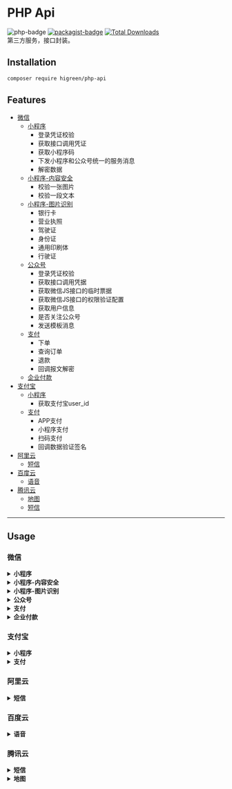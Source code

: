 # PHP Api
![php-badge](https://img.shields.io/badge/php-%3E%3D%207-8892BF.svg)
[![packagist-badge](http://img.higreen.top/phpapi.svg)](https://packagist.org/packages/higreen/php-api)
[![Total Downloads](https://poser.pugx.org/higreen/php-api/downloads)](https://packagist.org/packages/higreen/php-api)  
第三方服务，接口封装。

## Installation

``` bash
composer require higreen/php-api
```

## Features

* [微信](#微信)
    + [小程序](#weixin-mini)
        - 登录凭证校验
        - 获取接口调用凭证
        - 获取小程序码
        - 下发小程序和公众号统一的服务消息
        - 解密数据
    + [小程序-内容安全](#weixin-mini-security)
        - 校验一张图片
        - 校验一段文本
    + [小程序-图片识别](#weixin-mini-ocr)
        - 银行卡
        - 营业执照
        - 驾驶证
        - 身份证
        - 通用印刷体
        - 行驶证
    + [公众号](#weixin-offi)
        - 登录凭证校验
        - 获取接口调用凭据
        - 获取微信JS接口的临时票据
        - 获取微信JS接口的权限验证配置
        - 获取用户信息
        - 是否关注公众号
        - 发送模板消息
    + [支付](#weixin-pay)
        - 下单
        - 查询订单
        - 退款
        - 回调报文解密
    + [企业付款](#weixin-transfer)
* [支付宝](#支付宝)
    + [小程序](#alipay-mini)
        - 获取支付宝user_id
    + [支付](#alipay-pay)
        - APP支付
        - 小程序支付
        - 扫码支付
        - 回调数据验证签名
* [阿里云](#阿里云)
    + [短信](#aliyun-sms)
* [百度云](#百度云)
    + [语音](#baidu-speech)
* [腾讯云](#腾讯云)
    + [地图](#tencent-map)
    + [短信](#tencent-sms)

---

## Usage

### 微信

<details>
  <summary><b id="weixin-mini">小程序</b></summary>

<!-- toc -->

```php
use Higreen\Api\Weixin\Mini;

$Mini = new Mini([
    'app_id' => '小程序ID',
    'app_secret' => '小程序密钥',
]);
```

1. 登录凭证校验
    ```php
    $session = $Mini->code2session($code);
```
2. 获取接口调用凭证
    ```php
    $access_token = $Mini->getAccessToken();
```
3. 获取小程序码
    ```php
    $res = Mini::getWXACodeUnlimit($access_token, [
        'scene'      => '[str] [必填] [最大32个可见字符]',
        'page'       => '[str] [可选] [已经发布的小程序存在的页面]',
        'width'      => '[int] [可选] [二维码的宽度，单位 px，最小 280px，最大 1280px]',
        'auto_color' => '[bol] [可选] [自动配置线条颜色]',
        'line_color' => '[arr] [可选] [auto_color 为 false 时生效，使用 rgb 设置颜色 例如 {"r":"xxx","g":"xxx","b":"xxx"} 十进制表示]',
        'is_hyaline' => '[bol] [可选] [是否需要透明底色]',
    ]);
    ```
4. 下发小程序和公众号统一的服务消息
    ```php
    $res = Mini::sendUniformMessage($access_token, [
        'touser'      => '[必填] [str] [用户openid，可以是小程序的openid，也可以是mp_template_msg.appid对应的公众号的openid]',
        'appid'       => '[必填] [str] [公众号appid，要求与小程序有绑定且同主体]',
        'template_id' => '[必填] [str] [公众号模板id]',
        'url'         => '[必填] [str] [公众号模板消息所要跳转的url]',
        'data'        => '[必填] [arr] [模板内容，格式形如 { "key1": { "value": any }, "key2": { "value": any } }]',
        'pagepath'    => '[可选] [str] [点击模板卡片后的跳转页面，仅限本小程序内的页面。支持带参数,（示例index?foo=bar）。该字段不填则模板无跳转。]',
    ]);
    ```
5. 解密数据
    ```php
    $data = Mini::decryptData($encryptedData, $session_key, $iv);
    ```

<!-- tocstop -->

</details>

<details>
  <summary><b id="weixin-mini-security">小程序-内容安全</b></summary>

<!-- toc -->

```php
use Higreen\Api\Weixin\MiniSecurity;
```

1. 校验一张图片
    ```php
    $bool = MiniSecurity::checkImg($access_token, '图片链接');
    ```
2. 检查一段文本
    ```php
    $bool = MiniSecurity::checkText($access_token, '文字内容');
    ```

<!-- tocstop -->

</details>

<details>
  <summary><b id="weixin-mini-ocr">小程序-图片识别</b></summary>

<!-- toc -->

```php
use Higreen\Api\Weixin\MiniOcr;
```

1. 银行卡
    ```php
    $res = MiniOcr::bankcard($access_token, '图片链接');
    ```
2. 营业执照
    ```php
    $res = MiniOcr::businessLicense($access_token, '图片链接');
    ```
3. 驾驶证
    ```php
    $res = MiniOcr::driverLicense($access_token, '图片链接');
    ```
4. 身份证
    ```php
    $res = MiniOcr::idcard($access_token, '图片链接');
    ```
5. 通用印刷体
    ```php
    $res = MiniOcr::printedText($access_token, '图片链接');
    ```
6. 行驶证
    ```php
    $res = MiniOcr::vehicleLicense($access_token, '图片链接');
    ```

<!-- tocstop -->

</details>

<details>
  <summary><b id="weixin-offi">公众号</b></summary>

<!-- toc -->

```php
use Higreen\Api\Weixin\Offi;

$Offi = new Offi([
    'app_id' => '公众号ID',
    'app_secret' => '公众号密钥',
]);
```

1. 登录凭证校验
   
    ```php
    $session = $Offi->code2session($code);
    ```

2. 获取接口调用凭据

    ```php
    $access_token = $Offi->getAccessToken();
    ```

3. 获取用户信息
    ```php
    $userinfo = Offi::getUserinfo($access_token, 'openid');
    ```

4. 获取微信JS接口的临时票据
    ```php
    $ticket = Offi::getJsapiTicket($access_token);
    ```

5. 获取微信JS接口的权限配置

    ```php
    $config = Offi::getJsapiConfig($ticket, '网页的URL(可选)')
    ```

6. 发送模板消息

    ```php
    $res = Offi::sendMessage($access_token, [
        'touser'      => '[str] [必填] [接收者openid]',
        'template_id' => '[str] [必填] [模板ID]',
        'data'        => '[arr] [必填] [模板数据]',
    ]);
    ```

7. 是否关注公众号
    ```php
    $bool = Offi::isFollow($access_token, 'openid');
    ```

<!-- tocstop -->

</details>

<details>
  <summary><b id="weixin-pay">支付</b></summary>

<!-- toc -->

```php
use Higreen\Api\Weixin\Pay;

$Pay = new Pay([
    'mch_id'     => '商户ID',
    'mch_key_v3' => '商户密钥V3',
    'sslcert'    => '证书路径',
    'sslkey'     => '证书密钥路径',
]);
```

1. 下单
    ```php
    $res = $Pay->order('交易类型(大小写不限)：JSAPI,APP,H5,Native', [
        'appid'        => '[str] [必填] [微信生成的应用ID]',
        'description'  => '[str] [必填] [商品描述]',
        'out_trade_no' => '[str] [必填] [商户系统内部订单号，同一个商户号下唯一]',
        'total'        => '[int] [必填] [订单总金额，单位为分]',
        'notify_url'   => '[int] [必填] [直接可访问的URL，不允许携带查询串，要求必须为https]',
        'attach'       => '[str] [可选] [附加数据，在查询API和支付通知中原样返回]',
        'openid'       => '[str] [可选] [JSAPI交易类型必传，用户在商户appid下的唯一标识]',
        'type'         => '[str] [可选] [H5交易类型必传，场景类型 示例值：iOS, Android, Wap]',
    ]);
    ```
    
2. 查询订单
   
    ```php
    $res = $Pay->orderResult('商户系统内部订单号');
    ```
    
3. 退款

    ```php
    $res = $Pay->refund([
        'out_trade_no'  => '[str] [必填] [原支付交易对应的商户订单号]',
        'out_refund_no' => '[str] [必填] [商户系统内部的退款单号，商户系统内部唯一]',
        'total'         => '[int] [必填] [原支付交易的订单总金额，币种的最小单位]',
        'refund'        => '[int] [必填] [退款金额，币种的最小单位]',
        'reason'        => '[str] [可选] [退款原因]',
        'notify_url'    => '[str] [可选] [异步接收微信支付退款结果通知的回调地址]',
    ]);
    ```
    
4. 解密回调报文

    ```php
    $res = Pay::decryptResource('商户号APIV3密钥', '加密报文');
    ```

<!-- tocstop -->

</details>

<details>
  <summary><b id="weixin-transfer">企业付款</b></summary>

<!-- toc -->

```php
use Higreen\Api\Weixin\Transfer;

$Transfer = new Transfer([
    'mch_id'     => '商户ID',
    'mch_key'    => '商户密钥',
    'sslcert'    => '证书路径',
    'sslkey'     => '证书密钥路径',
]);
```
1. 到零钱
    ```php
    $res = $Transfer->balance([
        'partner_trade_no' => '[str] [必填] [商户订单号]',
        'mch_appid'        => '[str] [必填] [商户账号appid]',
        'openid'           => '[str] [必填] [用户openid]',
        'amount'           => '[int] [必填] [企业付款金额，单位为分]',
        'desc'             => '[str] [必填] [企业付款备注]',
        're_user_name'     => '[str] [可选] [收款用户姓名]',
    ]);
    ```

<!-- tocstop -->

</details>

### 支付宝

<details>
  <summary><b id="alipay-mini">小程序</b></summary>

<!-- toc -->

```php
use Higreen\Api\Alipay\Mini;

$Mini = new Mini($init);
```

1. 获取支付宝user_id
    `$user_id = $Mini->getUserId($code);`

<!-- tocstop -->

</details>

<details>
  <summary><b id="alipay-pay">支付</b></summary>

<!-- toc -->

```php
use Higreen\Api\Alipay\Pay;
$Pay = new Pay($init);
```

1. APP支付
    ```php
    $res = $Pay->app([
        'subject'      => '交易标题',
        'out_trade_no' => '商户订单号',
        'total_amount' => '订单总金额，单位为人民币（元）',
    ]);
    ```
2. 小程序支付
    ```php
    $res = $Pay->mini([
        'subject'      => '交易标题',
        'out_trade_no' => '商户订单号',
        'total_amount' => '订单总金额，单位为人民币（元）',
        'buyer_id'     => '支付宝用户的唯一userId',
    ]);
    ```
3. 扫码支付
    ```php
    $res = $Pay->qrcode([
        'subject'      => '交易标题',
        'out_trade_no' => '商户订单号',
        'total_amount' => '订单总金额，单位为人民币（元）',
    ]);
    ```
4. 支付回调数据验证签名，验证成功返回请求参数
    `$res = Pay::checkSignature('支付宝公钥');`

<!-- tocstop -->

</details>

### 阿里云

<details>
  <summary><b>短信</b></summary>
<!-- toc -->

```php
use Higreen\Api\Aliyun\Sms;

$init = [
    'id' => '应用Access Key ID',
    'secret' => '应用Access Key Secret',
    'sign' => '短信签名',
];
$Sms = new Aliyun($init);
$res = $Sms->send($phones, $template, $params);
```

<!-- tocstop -->

</details>

### 百度云

<details>
  <summary><b id="baidu-speech">语音</b></summary>

<!-- toc -->

```php
use Higreen\Api\Baidu\Speech;

$init = [
    'api_key'    => '[str] [必填] [应用公钥]',
    'secret_key' => '[str] [必填] [应用密钥]',
];
$Speech = new Speech($init);
```

1. 获取接口调用凭证
    ```php
    $access_token = $Speech->getAccessToken();
    ```

2. 文字转语音
    ```php
    $res = $Speech->text2audio($access_token, [
        'text' => '[str] [必填] [文字]',
    ]);
    ```

<!-- tocstop -->

</details>

### 腾讯云

<details>
  <summary><b id="tencent-map">短信</b></summary>

<!-- toc -->

```php
use Higreen\Api\Tencent\Sms;

$init = [
    'id' => '密钥 ID',
    'key' => '密钥 KEY',
    'app_id' => '短信应用 SDKAppID',
    'sign' => '短信签名',
];
$Sms = new Sms($init);
$res = $Sms->send($phones, $template, $params);
```

<!-- tocstop -->

</details>

<details>
  <summary><b id="tencent-map">地图</b></summary>

<!-- toc -->

```php
use Higreen\Api\Tencent\Map;

$Map = new Map('key');
```

1. 地址定位
    ```php
    $res = $Map->locateByAddress($address);
    ```
2. IP定位
    ```php
    $res = $Map->locateByIp($ip);
    ```
3. 查询行政区域
    ```php
    $res = $Map->getDistrict($id = 0);// 子级行政区划
    ```

<!-- tocstop -->

</details>
